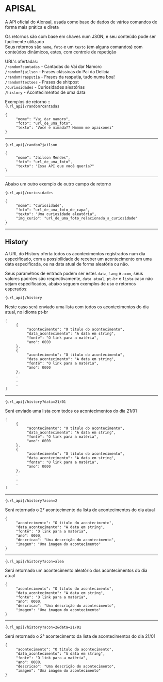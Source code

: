 ﻿# APISAL

A API oficial do Alonsal, usada como base de dados de vários comandos de forma mais prática e direta

Os retornos são com base em chaves num JSON, e seu conteúdo pode ser facilmente utilizado<br>
Seus retornos são `nome`, `foto` e um `texto` (em alguns comandos) com conteúdos dinâmicos, estes, com controle de repetição

URL's ofertadas:
<br>`/random?cantadas` - Cantadas do Vai dar Namoro
<br>`/random?jailson` - Frases clássicas do Pai da Delícia
<br>`/random?rasputia` - Frases da rasputia, tudo numa boa!
<br>`/random?textoes` - Frases de shitpost
<br>`/curiosidades` - Curiosidades aleatórias
<br>`/history` - Acontecimentos de uma data

Exemplos de retorno :: <br>
`{url_api}/random?cantadas`

```
{
     "nome": "Vai dar namoro",
     "foto": "url_de_uma_foto",
     "texto": "Você é mimada?? Hmmmm me apaixonei"
}
```

<hr>

`{url_api}/random?jailson`

```
{
     "nome": "Jailson Mendes",
     "foto": "url_de_uma_foto",
     "texto": "Essa API que você queria?"
}
```

<hr>

Abaixo um outro exemplo de outro campo de retorno

`{url_api}/curiosidades`

```
{
     "nome": "Curiosidade",
     "foto": "url_de_uma_foto_de_capa",
     "texto": "Uma curiosidade aleatória",
     "img_curio": "url_de_uma_foto_relacionada_a_curiosidade"
}
```

<hr>
<h2>History</h2>

A URL do History oferta todos os acontecimentos registrados num dia especificado, com a possibilidade
de receber um acontecimento em uma data especificada, ou na data atual de forma aleatória ou não.<br>


Seus paramêtros de entrada podem ser estes `data`, `lang` e `acon`, seus valores padrões são
respectivamente, `data atual`, `pt-br` e `lista` caso não sejam especificados, abaixo seguem exemplos de uso e retornos esperados:

`{url_api}/history`

Neste caso será enviado uma lista com todos os acontecimentos do dia atual, no idioma pt-br

```
[
     {
          "acontecimento": "O titulo do acontecimento",
          "data_acontecimento": "A data em string",
          "fonte": "O link para a matéria",
          "ano": 0000
     },
     {
          "acontecimento": "O titulo do acontecimento",
          "data_acontecimento": "A data em string",
          "fonte": "O link para a matéria",
          "ano": 0000
     },
     .
     .
     .
]
```

<hr>

`{url_api}/history?data=21/01`

Será enviado uma lista com todos os acontecimentos do dia 21/01
```
[
     {
          "acontecimento": "O titulo do acontecimento",
          "data_acontecimento": "A data em string",
          "fonte": "O link para a matéria",
          "ano": 0000
     },
     {
          "acontecimento": "O titulo do acontecimento",
          "data_acontecimento": "A data em string",
          "fonte": "O link para a matéria",
          "ano": 0000
     },
     .
     .
     .
]
```

<hr>

`{url_api}/history?acon=2`

Será retornado o 2° acontecimento da lista de acontecimentos do dia atual
```
{
     "acontecimento": "O titulo do acontecimento",
     "data_acontecimento": "A data em string",
     "fonte": "O link para a matéria",
     "ano": 0000,
     "descricao": "Uma descrição do acontecimento",
     "imagem": "Uma imagem do acontecimento"
}
```

<hr>

`{url_api}/history?acon=alea`

Será retornado um acontecimento aleatório dos acontecimentos do dia atual
```
{
     "acontecimento": "O titulo do acontecimento",
     "data_acontecimento": "A data em string",
     "fonte": "O link para a matéria",
     "ano": 0000,
     "descricao": "Uma descrição do acontecimento",
     "imagem": "Uma imagem do acontecimento"
}
```

<hr>

`{url_api}/history?acon=2&data=21/01`

Será retornado o 2° acontecimento da lista de acontecimentos do dia 21/01
```
{
     "acontecimento": "O titulo do acontecimento",
     "data_acontecimento": "A data em string",
     "fonte": "O link para a matéria",
     "ano": 0000,
     "descricao": "Uma descrição do acontecimento",
     "imagem": "Uma imagem do acontecimento"
}
```
